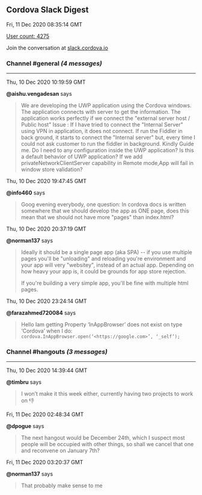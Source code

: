 ## Cordova Slack Digest
Fri, 11 Dec 2020 08:35:14 GMT

[User count: 4275](https://cordova.slack.com/)


Join the conversation at [slack.cordova.io](http://slack.cordova.io/)

### __Channel #general__ _(4 messages)_
---

Thu, 10 Dec 2020 10:19:59 GMT

__@aishu.vengadesan__ says 
> We are developing the UWP application using the Cordova windows. The application connects with server to get the information. The application works perfectly if we connect the "external server host / Public host"
> Issue :
> If I have tried to connect the "Internal Server" using VPN in application, it does not connect. If run the Fiddler in back ground, it starts to connect the "Internal server" but, every time I could not ask customer to run the fiddler in background.
> Kindly Guide me. Do I need to any configuration inside the UWP application? Is this a default behavior of UWP application?
> If we add privateNetworkClientServer capability in Remote mode,App will fail in window store validation?
> 

Thu, 10 Dec 2020 19:47:45 GMT

__@info460__ says 
> Goog evening everybody, one question:
> In cordova docs is written somewhere that we should develop the app as ONE page, does this mean that we should not have more "pages" than index.html?
> 

Thu, 10 Dec 2020 20:37:19 GMT

__@norman137__ says 
> Ideally it should be a single page app (aka SPA) -- if you use multiple pages you'll be "unloading" and reloading  you're environment and your app will very "websitey", instead of an actual app. Depending on how heavy your app is, it could be grounds for app store rejection.
> 
> If you're building a very simple app, you'll be fine with multiple html pages.
> 

Thu, 10 Dec 2020 23:24:14 GMT

__@farazahmed720084__ says 
> Hello Iam getting Property ‘InAppBrowser’ does not exist on type ‘Cordova’ when I do: `cordova.InAppBrowser.open(‘<https://google.com>’, ‘_self’);`
> 

### __Channel #hangouts__ _(3 messages)_
---

Thu, 10 Dec 2020 14:39:44 GMT

__@timbru__ says 
> I won’t make it this week either, currently having two projects to work on 👎
> 

Fri, 11 Dec 2020 02:48:34 GMT

__@dpogue__ says 
> The next hangout would be December 24th, which I suspect most people will be occupied with other things, so shall we cancel that one and reconvene on January 7th?
> 

Fri, 11 Dec 2020 03:20:37 GMT

__@norman137__ says 
> That probably make sense to me
> 
